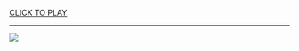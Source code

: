 
<a href="https://premium76.site?title=the_world_hardest_game_unblocked&ref=13M">CLICK TO PLAY</a></h3>
<hr>

<a href="https://premium76.site?title=the_world_hardest_game_unblocked&ref=13M"><img src="https://clearcache.store/games.png"></a>


